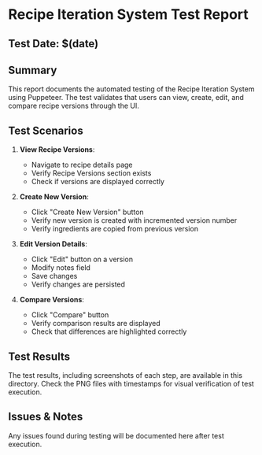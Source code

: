 # Recipe Iteration System Test Report

## Test Date: $(date)

## Summary
This report documents the automated testing of the Recipe Iteration System using Puppeteer. The test validates that users can view, create, edit, and compare recipe versions through the UI.

## Test Scenarios

1. **View Recipe Versions**:
   - Navigate to recipe details page
   - Verify Recipe Versions section exists
   - Check if versions are displayed correctly

2. **Create New Version**:
   - Click "Create New Version" button
   - Verify new version is created with incremented version number
   - Verify ingredients are copied from previous version

3. **Edit Version Details**:
   - Click "Edit" button on a version
   - Modify notes field
   - Save changes
   - Verify changes are persisted

4. **Compare Versions**:
   - Click "Compare" button
   - Verify comparison results are displayed
   - Check that differences are highlighted correctly

## Test Results
The test results, including screenshots of each step, are available in this directory. Check the PNG files with timestamps for visual verification of test execution.

## Issues & Notes
Any issues found during testing will be documented here after test execution.
